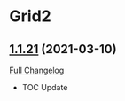 # Grid2

## [1.1.21](https://github.com/michaelnpsp/Grid2/tree/1.1.21) (2021-03-10)
[Full Changelog](https://github.com/michaelnpsp/Grid2/compare/1.1.20...1.1.21) 

- TOC Update  
